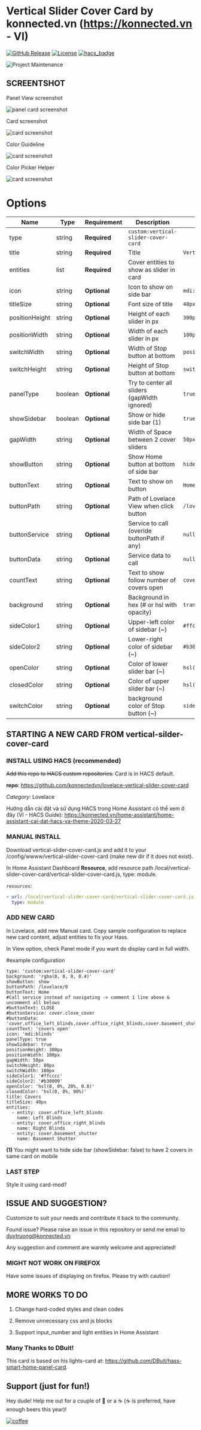 # Vertical Slider Cover Card by konnected.vn (https://konnected.vn - VI)


[![GitHub Release][releases-shield]][releases]
[![License][license-shield]](LICENSE.md)
[![hacs_badge](https://img.shields.io/badge/HACS-Default-orange.svg?style=for-the-badge)](https://github.com/custom-components/hacs)

![Project Maintenance][maintenance-shield]

## SCREENTSHOT

Panel View screenshot

![panel card screenshot](https://github.com/konnectedvn/lovelace-vertical-slider-cover-card/blob/master/src/konnected_vn_Vertical-Slider-Cover-Card-Panel-Mode-7-2-2020.png?raw=true "Desktop screenshot")

Card screenshot

![card screenshot](https://github.com/konnectedvn/lovelace-vertical-slider-cover-card/blob/master/src/konnected_vn_Vertical-Slider-Cover-Card-Normal-Mode-7-2-2020.png?raw=true "Desktop screenshot")


Color Guideline

![card screenshot](https://github.com/konnectedvn/lovelace-vertical-slider-cover-card/blob/master/src/konnected_vn_vertical-slider-cover-card-color-guideline.png?raw=true "Desktop screenshot")


Color Picker Helper

![card screenshot](https://github.com/konnectedvn/lovelace-vertical-slider-cover-card/blob/master/src/konnected_vn_color_picker.png?raw=true "Desktop screenshot")


# Options

| Name              | Type    | Requirement  | Description                                 | Default                  |
| ----------------- | ------- | ------------ | ------------------------------------------- | ------------------------ |
| type              | string  | **Required** | `custom:vertical-slider-cover-card`         |                          |
| title             | string  | **Required** | Title                                       | `VerticalSliderCoverCard`|
| entities          | list    | **Required** | Cover entities to show as slider in card    |                          |
| icon              | string  | **Optional** | Icon to show on side bar                    | `mdi:blinds`                       |
| titleSize         | string  | **Optional** | Font size of title                          | `40px`                   |
| positionHeight    | string  | **Optional** | Height of each slider in px                 | `300px`                  |
| positionWidth     | string  | **Optional** | Width of each slider in px                  | `100px`                  |
| switchWidth       | string  | **Optional** | Width of Stop button at bottom              | `positionWidth`                  |
| switchHeight      | string  | **Optional** | Height of Stop button at bottom             | `switchWidth`                  |
| panelType         | boolean | **Optional** | Try to center all sliders (gapWidth ignored)| `true`                   |
| showSidebar       | boolean | **Optional** | Show or hide side bar (1)                   | `true`                   |
| gapWidth          | string  | **Optional** | Width of Space between 2 cover sliders      | `50px`                   |
| showButton        | string  | **Optional** | Show Home button at bottom of side bar      | `hide`                   |
| buttonText        | string  | **Optional** | Text to show on button                      | `Home`                   |
| buttonPath        | string  | **Optional** | Path of Lovelace View when click button     | `/lovelace/0`            |
| buttonService     | string  | **Optional** | Service to call (overide buttonPath if any) | `null`                   |
| buttonData        | string  | **Optional** | Service data to call                        | `null`                   |
| countText         | string  | **Optional** | Text to show follow number of covers open   | `covers open`            |
| background        | string  | **Optional** | Background in hex (# or hsl with opacity)   | `transparent`            |
| sideColor1        | string  | **Optional** | Upper-left color of sidebar (~)             | `#ffcccc`                |
| sideColor2        | string  | **Optional** | Lower-right color of sidebar (~)            | `#b30000`                |
| openColor         | string  | **Optional** | Color of lower slider bar (~)               | `hsl(0, 0%, 90%, 0.8)`   |
| closedColor       | string  | **Optional** | Color of upper slider bar (~)               | `hsl(0, 0%, 20%)`        |
| switchColor       | string  | **Optional** | background color of Stop button (~)         | `sideColor2`             |

## STARTING A NEW CARD FROM vertical-silder-cover-card

### INSTALL USING HACS (recommended)

<del>Add this repo to HACS custom repositories.</del>
Card is in HACS default.

**repo**: https://github.com/konnectedvn/lovelace-vertical-slider-cover-card

*Category*: Lovelace

Hướng dẫn cài đặt và sử dụng HACS trong Home Assistant có thể xem ở đây (VI - HACS Guide):
https://konnected.vn/home-assistant/home-assistant-cai-dat-hacs-va-theme-2020-03-27

### MANUAL INSTALL

Download vertical-slider-cover-card.js and add it to your /config/wwww/vertical-slider-cover-card (make new dir if it does not exist).

In Home Assistant Dashboard **Resource**, add resource path /local/vertical-slider-cover-card/vertical-slider-cover-card.js, type: module.

`resources`:
```yaml
- url: /local/vertical-slider-cover-card/vertical-slider-cover-card.js
  type: module
```

### ADD NEW CARD

In Lovelace, add new Manual card. Copy sample configuration to replace new card content, adjust entities to fix your Hass.

In View option, check Panel mode if you want do display card in full width.

#example configuration
```
type: 'custom:vertical-slider-cover-card'
background: 'rgba(0, 0, 0, 0.4)'
showButton: show
buttonPath: /lovelace/0
buttonText: Home
#Call service instead of navigating -> comment 1 line above & uncomment all belows
#buttonText: CLOSE
#buttonService: cover.close_cover
#buttonData: 'cover.office_left_blinds,cover.office_right_blinds,cover.basement_shutter'
countText: 'covers open'
icon: 'mdi:blinds'
panelType: true
showSidebar: true
positionHeight: 300px
positionWidth: 100px
gapWidth: 50px
switchHeight: 80px
switchWidth: 100px
sideColor1: '#ffcccc'
sideColor2: '#b30000'
openColor: 'hsl(0, 0%, 20%, 0.8)'
closedColor: 'hsl(0, 0%, 90%)'
title: Covers
titleSize: 40px
entities:
  - entity: cover.office_left_blinds
    name: Left Blinds
  - entity: cover.office_right_blinds
    name: Right Blinds
  - entity: cover.basement_shutter
    name: Basement Shutter
```

**(1)** You might want to hide side bar (showSidebar: false) to have 2 covers in same card on mobile

### LAST STEP

Style it using card-mod?

## ISSUE AND SUGGESTION?

Customize to suit your needs and contribute it back to the community.

Found issue? Please raise an issue in this repository or send me email to <duytruong@konnected.vn>

Any suggestion and comment are warmly welcome and appreciated!

### MIGHT NOT WORK ON FIREFOX

Have some issues of displaying on firefox. Please try with caution!

## MORE WORKS TO DO

1. Change hard-coded styles and clean codes

2. Remove unnecessary css and js blocks

3. Support input_number and light entities in Home Assistant

### Many Thanks to DBuit!

This card is based on his lights-card at: https://github.com/DBuit/hass-smart-home-panel-card.

## Support (just for fun!)

Hey dude! Help me out for a couple of :beers: or a :coffee: (:coffee: is preferred, have enough beers this year)!

[![coffee](https://www.buymeacoffee.com/assets/img/custom_images/black_img.png)](https://www.buymeacoffee.com/wolverinevn)

[maintenance-shield]: https://img.shields.io/maintenance/yes/2020.svg?style=for-the-badge
[twitter]: https://twitter.com/KonnectedVN
[site]: https://konnected.vn/home-assistant
[license-shield]: https://img.shields.io/github/license/konnectedvn/lovelace-vertical-slider-cover-card.svg?style=for-the-badge&color=red
[maintenance-shield]: https://img.shields.io/maintenance/yes/2020.svg?style=for-the-badge
[releases-shield]: https://img.shields.io/github/v/release/konnectedvn/lovelace-vertical-slider-cover-card.svg?style=for-the-badge&color=red
[releases]: https://github.com/konnectedvn/lovelace-vertical-slider-cover-card/releases
